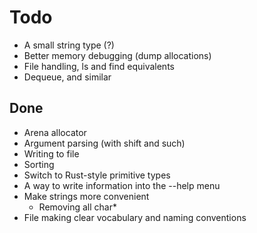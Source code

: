 # Todo
- A small string type (?)
- Better memory debugging (dump allocations)
- File handling, ls and find equivalents
- Dequeue, and similar

## Done
- Arena allocator
- Argument parsing (with shift and such)
- Writing to file
- Sorting
- Switch to Rust-style primitive types
- A way to write information into the --help menu
- Make strings more convenient
  - Removing all char*
- File making clear vocabulary and naming conventions
